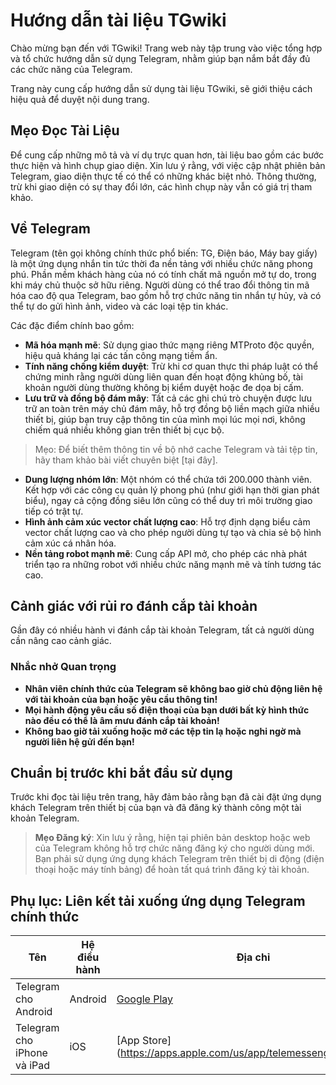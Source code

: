 # Hướng dẫn tài liệu TGwiki

Chào mừng bạn đến với TGwiki! Trang web này tập trung vào việc tổng hợp và tổ chức hướng dẫn sử dụng Telegram, nhằm giúp bạn nắm bắt đầy đủ các chức năng của Telegram.

Trang này cung cấp hướng dẫn sử dụng tài liệu TGwiki, sẽ giới thiệu cách hiệu quả để duyệt nội dung trang.

## Mẹo Đọc Tài Liệu

Để cung cấp những mô tả và ví dụ trực quan hơn, tài liệu bao gồm các bước thực hiện và hình chụp giao diện. Xin lưu ý rằng, với việc cập nhật phiên bản Telegram, giao diện thực tế có thể có những khác biệt nhỏ. Thông thường, trừ khi giao diện có sự thay đổi lớn, các hình chụp này vẫn có giá trị tham khảo.

## Về Telegram

Telegram (tên gọi không chính thức phổ biến: TG, Điện báo, Máy bay giấy) là một ứng dụng nhắn tin tức thời đa nền tảng với nhiều chức năng phong phú. Phần mềm khách hàng của nó có tính chất mã nguồn mở tự do, trong khi máy chủ thuộc sở hữu riêng. Người dùng có thể trao đổi thông tin mã hóa cao độ qua Telegram, bao gồm hỗ trợ chức năng tin nhắn tự hủy, và có thể tự do gửi hình ảnh, video và các loại tệp tin khác.

Các đặc điểm chính bao gồm:

- **Mã hóa mạnh mẽ**: Sử dụng giao thức mạng riêng MTProto độc quyền, hiệu quả kháng lại các tấn công mạng tiềm ẩn.
- **Tính năng chống kiểm duyệt**: Trừ khi cơ quan thực thi pháp luật có thể chứng minh rằng người dùng liên quan đến hoạt động khủng bố, tài khoản người dùng thường không bị kiểm duyệt hoặc đe dọa bị cấm.
- **Lưu trữ và đồng bộ đám mây**: Tất cả các ghi chú trò chuyện được lưu trữ an toàn trên máy chủ đám mây, hỗ trợ đồng bộ liền mạch giữa nhiều thiết bị, giúp bạn truy cập thông tin của mình mọi lúc mọi nơi, không chiếm quá nhiều không gian trên thiết bị cục bộ.

> Mẹo: Để biết thêm thông tin về bộ nhớ cache Telegram và tải tệp tin, hãy tham khảo bài viết chuyên biệt [tại đây].

- **Dung lượng nhóm lớn**: Một nhóm có thể chứa tới 200.000 thành viên. Kết hợp với các công cụ quản lý phong phú (như giới hạn thời gian phát biểu), ngay cả cộng đồng siêu lớn cũng có thể duy trì môi trường giao tiếp có trật tự.
- **Hình ảnh cảm xúc vector chất lượng cao**: Hỗ trợ định dạng biểu cảm vector chất lượng cao và cho phép người dùng tự tạo và chia sẻ bộ hình cảm xúc cá nhân hóa.
- **Nền tảng robot mạnh mẽ**: Cung cấp API mở, cho phép các nhà phát triển tạo ra những robot với nhiều chức năng mạnh mẽ và tính tương tác cao.

## Cảnh giác với rủi ro đánh cắp tài khoản

Gần đây có nhiều hành vi đánh cắp tài khoản Telegram, tất cả người dùng cần nâng cao cảnh giác.

### Nhắc nhở Quan trọng

- **Nhân viên chính thức của Telegram sẽ không bao giờ chủ động liên hệ với tài khoản của bạn hoặc yêu cầu thông tin!**
- **Mọi hành động yêu cầu số điện thoại của bạn dưới bất kỳ hình thức nào đều có thể là âm mưu đánh cắp tài khoản!**
- **Không bao giờ tải xuống hoặc mở các tệp tin lạ hoặc nghi ngờ mà người liên hệ gửi đến bạn!**

## Chuẩn bị trước khi bắt đầu sử dụng

Trước khi đọc tài liệu trên trang, hãy đảm bảo rằng bạn đã cài đặt ứng dụng khách Telegram trên thiết bị của bạn và đã đăng ký thành công một tài khoản Telegram.

> **Mẹo Đăng ký**: Xin lưu ý rằng, hiện tại phiên bản desktop hoặc web của Telegram không hỗ trợ chức năng đăng ký cho người dùng mới. Bạn phải sử dụng ứng dụng khách Telegram trên thiết bị di động (điện thoại hoặc máy tính bảng) để hoàn tất quá trình đăng ký tài khoản.

## Phụ lục: Liên kết tải xuống ứng dụng Telegram chính thức

| Tên | Hệ điều hành | Địa chỉ |
|------|----------|------|
| Telegram cho Android | Android | [Google Play](https://play.google.com/store/appid=org.telegram.messenger) |
| Telegram cho iPhone và iPad | iOS | [App Store](https://apps.apple.com/us/app/telemessenger/id686449